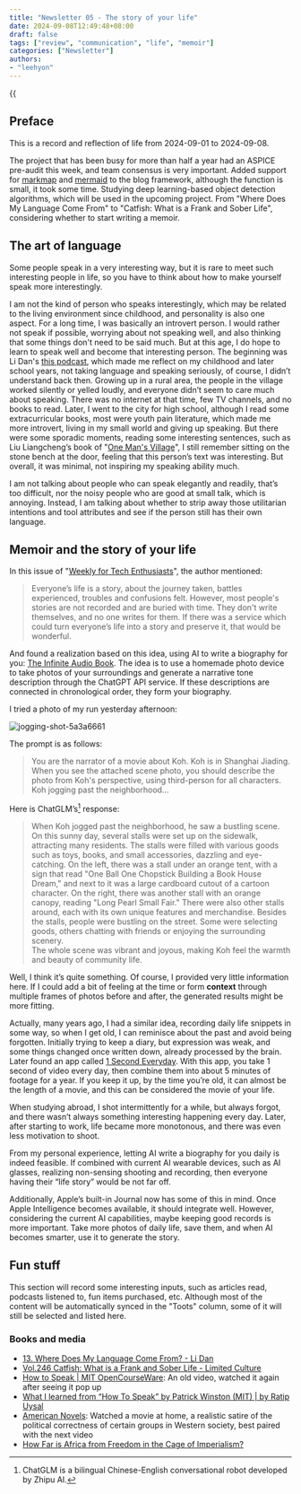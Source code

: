 ```yaml
---
title: "Newsletter 05 - The story of your life"
date: 2024-09-08T12:49:48+08:00
draft: false
tags: ["review", "communication", "life", "memoir"]
categories: ["Newsletter"]
authors:
- "leehyon"
---
```


{{<audio src="audio/life-live.mp3" caption="♪ Life Live - Mayday" >}}

## Preface

This is a record and reflection of life from 2024-09-01 to 2024-09-08.

The project that has been busy for more than half a year had an ASPICE pre-audit this week, and team consensus is very important. Added support for [markmap](https://markmap.js.org/) and [mermaid](https://mermaid.js.org/) to the blog framework, although the function is small, it took some time. Studying deep learning-based object detection algorithms, which will be used in the upcoming project. From "Where Does My Language Come From" to "Catfish: What is a Frank and Sober Life", considering whether to start writing a memoir.

## The art of language

Some people speak in a very interesting way, but it is rare to meet such interesting people in life, so you have to think about how to make yourself speak more interestingly.

I am not the kind of person who speaks interestingly, which may be related to the living environment since childhood, and personality is also one aspect. For a long time, I was basically an introvert person. I would rather not speak if possible, worrying about not speaking well, and also thinking that some things don't need to be said much. But at this age, I do hope to learn to speak well and become that interesting person. The beginning was Li Dan's [this podcast](https://www.xiaoyuzhoufm.com/episode/66a8b8937349f7a557936cc9), which made me reflect on my childhood and later school years, not taking language and speaking seriously, of course, I didn’t understand back then. Growing up in a rural area, the people in the village worked silently or yelled loudly, and everyone didn’t seem to care much about speaking. There was no internet at that time, few TV channels, and no books to read. Later, I went to the city for high school, although I read some extracurricular books, most were youth pain literature, which made me more introvert, living in my small world and giving up speaking. But there were some sporadic moments, reading some interesting sentences, such as Liu Liangcheng’s book of "[One Man's Village](https://book.douban.com/subject/27603609/)", I still remember sitting on the stone bench at the door, feeling that this person’s text was interesting. But overall, it was minimal, not inspiring my speaking ability much.

I am not talking about people who can speak elegantly and readily, that’s too difficult, nor the noisy people who are good at small talk, which is annoying. Instead, I am talking about whether to strip away those utilitarian intentions and tool attributes and see if the person still has their own language.

## Memoir and the story of your life

In this issue of "[Weekly for Tech Enthusiasts](https://www.ruanyifeng.com/blog/2024/09/weekly-issue-316.html)", the author mentioned:

> Everyone’s life is a story, about the journey taken, battles experienced, troubles and confusions felt. However, most people's stories are not recorded and are buried with time. They don't write themselves, and no one writes for them. If there was a service which could turn everyone’s life into a story and preserve it, that would be wonderful.

And found a realization based on this idea, using AI to write a biography for you: [The Infinite Audio Book](https://www.lampysecurity.com/post/the-infinite-audio-book). The idea is to use a homemade photo device to take photos of your surroundings and generate a narrative tone description through the ChatGPT API service. If these descriptions are connected in chronological order, they form your biography.

I tried a photo of my run yesterday afternoon:

![jogging-shot-5a3a6661](https://images.kohsruhe.com/2024/jogging-shot-5a3a6661.jpeg)

The prompt is as follows:

> You are the narrator of a movie about Koh. Koh is in Shanghai Jiading. When you see the attached scene photo, you should describe the photo from Koh's perspective, using third-person for all characters. Koh jogging past the neighborhood...

Here is ChatGLM’s[^1] response:

> When Koh jogged past the neighborhood, he saw a bustling scene. On this sunny day, several stalls were set up on the sidewalk, attracting many residents. The stalls were filled with various goods such as toys, books, and small accessories, dazzling and eye-catching. On the left, there was a stall under an orange tent, with a sign that read "One Ball One Chopstick Building a Book House Dream," and next to it was a large cardboard cutout of a cartoon character. On the right, there was another stall with an orange canopy, reading "Long Pearl Small Fair." There were also other stalls around, each with its own unique features and merchandise. Besides the stalls, people were bustling on the street. Some were selecting goods, others chatting with friends or enjoying the surrounding scenery. \
> The whole scene was vibrant and joyous, making Koh feel the warmth and beauty of community life.

[^1]: ChatGLM is a bilingual Chinese-English conversational robot developed by Zhipu AI.

Well, I think it’s quite something. Of course, I provided very little information here. If I could add a bit of feeling at the time or form **context** through multiple frames of photos before and after, the generated results might be more fitting.

Actually, many years ago, I had a similar idea, recording daily life snippets in some way, so when I get old, I can reminisce about the past and avoid being forgotten. Initially trying to keep a diary, but expression was weak, and some things changed once written down, already processed by the brain. Later found an app called [1 Second Everyday](https://1se.co/). With this app, you take 1 second of video every day, then combine them into about 5 minutes of footage for a year. If you keep it up, by the time you’re old, it can almost be the length of a movie, and this can be considered the movie of your life.

When studying abroad, I shot intermittently for a while, but always forgot, and there wasn’t always something interesting happening every day. Later, after starting to work, life became more monotonous, and there was even less motivation to shoot.

From my personal experience, letting AI write a biography for you daily is indeed feasible. If combined with current AI wearable devices, such as AI glasses, realizing non-sensing shooting and recording, then everyone having their “life story” would be not far off.

Additionally, Apple’s built-in Journal now has some of this in mind. Once Apple Intelligence becomes available, it should integrate well. However, considering the current AI capabilities, maybe keeping good records is more important. Take more photos of daily life, save them, and when AI becomes smarter, use it to generate the story.

## Fun stuff

This section will record some interesting inputs, such as articles read, podcasts listened to, fun items purchased, etc. Although most of the content will be automatically synced in the "Toots" column, some of it will still be selected and listed here.

### Books and media

- [13. Where Does My Language Come From? - Li Dan](https://www.xiaoyuzhoufm.com/episode/66a8b8937349f7a557936cc9)
- [Vol.246 Catfish: What is a Frank and Sober Life - Limited Culture](https://www.xiaoyuzhoufm.com/episode/66d6451f681fedcf8f54e8b4)
- [How to Speak | MIT OpenCourseWare](https://ocw.mit.edu/courses/res-tll-005-how-to-speak-january-iap-2018/pages/how-to-speak/): An old video, watched it again after seeing it pop up
- [What I learned from “How To Speak” by Patrick Winston (MIT) | by Ratip Uysal](https://ratipuysal.medium.com/what-i-learned-from-how-to-speak-by-patrick-winston-mit-7f1061b0cda9)
- [American Novels](https://movie.douban.com/subject/36212631/): Watched a movie at home, a realistic satire of the political correctness of certain groups in Western society, best paired with the next video
- [How Far is Africa from Freedom in the Cage of Imperialism?](https://www.bilibili.com/video/BV12T421z7wT/?share_source=copy_web&vd_source=53a0ff566a6234997f4932cf01f4f7ce)
